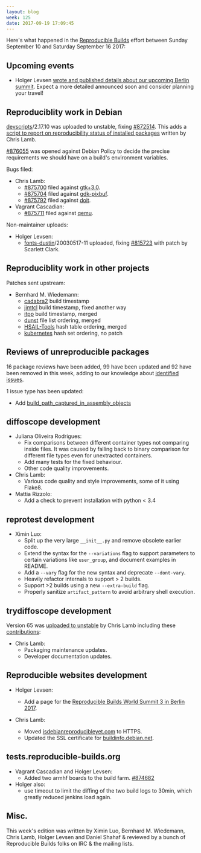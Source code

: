 ```yaml
---
layout: blog
week: 125
date: 2017-09-19 17:09:45
---
```


Here's what happened in the [Reproducible
Builds](https://reproducible-builds.org) effort between Sunday September 10 and
Saturday September 16 2017:

Upcoming events
---------------

* Holger Levsen [wrote and published details about our upcoming Berlin summit](https://reproducible-builds.org/events/berlin2017/).
  Expect a more detailed announced soon and consider planning your travel!


Reproduciblity work in Debian
-----------------------------

<a href="https://tracker.debian.org/pkg/devscripts">devscripts</a>/2.17.10 was uploaded to unstable, fixing <a href="https://bugs.debian.org/872514">#872514</a>. This
adds a [script to report on reproducibility status of installed
packages](https://chris-lamb.co.uk/posts/which-packages-my-system-are-reproducible)
written by Chris Lamb.

<a href="https://bugs.debian.org/876055">#876055</a> was opened against Debian Policy to decide the precise
requirements we should have on a build's environment variables.

Bugs filed:

* Chris Lamb:
  * <a href="https://bugs.debian.org/875700">#875700</a> filed against <a href="https://tracker.debian.org/pkg/gtk+3.0">gtk+3.0</a>.
  * <a href="https://bugs.debian.org/875704">#875704</a> filed against <a href="https://tracker.debian.org/pkg/gdk-pixbuf">gdk-pixbuf</a>.
  * <a href="https://bugs.debian.org/875792">#875792</a> filed against <a href="https://tracker.debian.org/pkg/doit">doit</a>.
* Vagrant Cascadian:
  * <a href="https://bugs.debian.org/875711">#875711</a> filed against <a href="https://tracker.debian.org/pkg/qemu">qemu</a>.

Non-maintainer uploads:

* Holger Levsen:
  * <a href="https://tracker.debian.org/pkg/fonts-dustin">fonts-dustin</a>/20030517-11 uploaded, fixing <a href="https://bugs.debian.org/815723">#815723</a> with
    patch by Scarlett Clark.


Reproduciblity work in other projects
-----------------------------

Patches sent upstream:

- Bernhard M. Wiedemann:
  - [cadabra2](https://github.com/kpeeters/cadabra2/pull/54) build timestamp
  - [jimtcl](https://github.com/msteveb/jimtcl/pull/104) build timestamp, fixed another way
  - [itpp](https://sourceforge.net/p/itpp/git/merge-requests/3/) build timestamp, merged
  - [dunst](https://github.com/dunst-project/dunst/pull/372) file list ordering, merged
  - [HSAIL-Tools](https://github.com/HSAFoundation/HSAIL-Tools/pull/51) hash table ordering, merged
  - [kubernetes](https://github.com/kubernetes/kubernetes/issues/52269) hash set ordering, no patch


Reviews of unreproducible packages
----------------------------------

16 package reviews have been added, 99 have been updated and 92 have been removed in this week,
adding to our knowledge about [identified issues](https://tests.reproducible-builds.org/debian/index_issues.html).

1 issue type has been updated:

- Add <a href="https://tests.reproducible-builds.org/issues/unstable/build_path_captured_in_assembly_objects_issue.html">build_path_captured_in_assembly_objects</a>


diffoscope development
----------------------

- Juliana Oliveira Rodrigues:
  - Fix comparisons between different container types not comparing inside
    files. It was caused by falling back to binary comparison for different
    file types even for unextracted containers.
  - Add many tests for the fixed behaviour.
  - Other code quality improvements.
- Chris Lamb:
  - Various code quality and style improvements, some of it using Flake8.
- Mattia Rizzolo:
  - Add a check to prevent installation with python < 3.4


reprotest development
---------------------

- Ximin Luo:
  - Split up the very large ``__init__.py`` and remove obsolete earlier code.
  - Extend the syntax for the ``--variations`` flag to support parameters to
    certain variations like ``user_group``, and document examples in README.
  - Add a ``--vary`` flag for the new syntax and deprecate ``--dont-vary``.
  - Heavily refactor internals to support > 2 builds.
  - Support >2 builds using a new ``--extra-build`` flag.
  - Properly sanitize ``artifact_pattern`` to avoid arbitrary shell execution.


trydiffoscope development
-------------------------

Version 65 was [uploaded to
unstable](http://metadata.ftp-master.debian.org/changelogs/main/t/trydiffoscope/trydiffoscope_65_changelog)
by Chris Lamb including these
[contributions](https://anonscm.debian.org/git/reproducible/trydiffoscope.git/log/?h=debian/65):

- Chris Lamb:
  - Packaging maintenance updates.
  - Developer documentation updates.


Reproducible websites development
--------------------------------

- Holger Levsen:
  - Add a page for the [Reproducible Builds World Summit 3 in Berlin 2017](https://reproducible-builds.org/events/berlin2017/).

- Chris Lamb:
  - Moved [isdebianreproducibleyet.com](https://isdebianreproducibleyet.com) to HTTPS.
  - Updated the SSL certificate for [buildinfo.debian.net](https://buildinfo.debian.net).


tests.reproducible-builds.org
-----------------------------

- Vagrant Cascadian and Holger Levsen:
  - Added two armhf boards to the build farm. <a href="https://bugs.debian.org/874682">#874682</a>
- Holger also:
  - use timeout to limit the diffing of the two build logs to 30min, which greatly
    reduced jenkins load again.

Misc.
-----

This week's edition was written by Ximin Luo, Bernhard M. Wiedemann, Chris
Lamb, Holger Levsen and Daniel Shahaf & reviewed by a bunch of Reproducible
Builds folks on IRC & the mailing lists.
